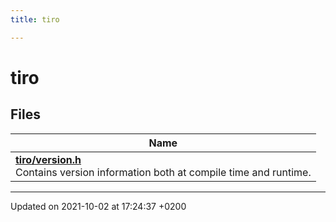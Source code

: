 ```yaml
---
title: tiro

---
```


# tiro



## Files

| Name           |
| -------------- |
| **[tiro/version.h](/docs/api/files/version_8h#file-version.h)** <br>Contains version information both at compile time and runtime.  |






-------------------------------

Updated on 2021-10-02 at 17:24:37 +0200
